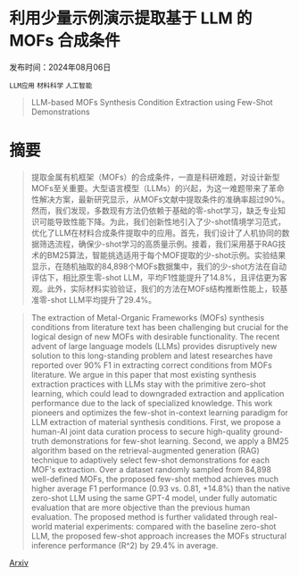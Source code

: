 # 利用少量示例演示提取基于 LLM 的 MOFs 合成条件

发布时间：2024年08月06日

`LLM应用` `材料科学` `人工智能`

> LLM-based MOFs Synthesis Condition Extraction using Few-Shot Demonstrations

# 摘要

> 提取金属有机框架（MOFs）的合成条件，一直是科研难题，对设计新型MOFs至关重要。大型语言模型（LLMs）的兴起，为这一难题带来了革命性解决方案，最新研究显示，从MOFs文献中提取条件的准确率超过90%。然而，我们发现，多数现有方法仍依赖于基础的零-shot学习，缺乏专业知识可能导致性能下降。为此，我们创新性地引入了少-shot情境学习范式，优化了LLM在材料合成条件提取中的应用。首先，我们设计了人机协同的数据筛选流程，确保少-shot学习的高质量示例。接着，我们采用基于RAG技术的BM25算法，智能挑选适用于每个MOF提取的少-shot示例。实验结果显示，在随机抽取的84,898个MOFs数据集中，我们的少-shot方法在自动评估下，相比原生零-shot LLM，平均F1性能提升了14.8%，且评估更为客观。此外，实际材料实验验证，我们的方法在MOFs结构推断性能上，较基准零-shot LLM平均提升了29.4%。

> The extraction of Metal-Organic Frameworks (MOFs) synthesis conditions from literature text has been challenging but crucial for the logical design of new MOFs with desirable functionality. The recent advent of large language models (LLMs) provides disruptively new solution to this long-standing problem and latest researches have reported over 90% F1 in extracting correct conditions from MOFs literature. We argue in this paper that most existing synthesis extraction practices with LLMs stay with the primitive zero-shot learning, which could lead to downgraded extraction and application performance due to the lack of specialized knowledge. This work pioneers and optimizes the few-shot in-context learning paradigm for LLM extraction of material synthesis conditions. First, we propose a human-AI joint data curation process to secure high-quality ground-truth demonstrations for few-shot learning. Second, we apply a BM25 algorithm based on the retrieval-augmented generation (RAG) technique to adaptively select few-shot demonstrations for each MOF's extraction. Over a dataset randomly sampled from 84,898 well-defined MOFs, the proposed few-shot method achieves much higher average F1 performance (0.93 vs. 0.81, +14.8%) than the native zero-shot LLM using the same GPT-4 model, under fully automatic evaluation that are more objective than the previous human evaluation. The proposed method is further validated through real-world material experiments: compared with the baseline zero-shot LLM, the proposed few-shot approach increases the MOFs structural inference performance (R^2) by 29.4% in average.

[Arxiv](https://arxiv.org/abs/2408.04665)
